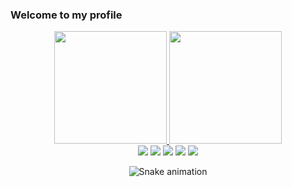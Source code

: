 ### Welcome to my profile
<div align="center">
  <a href="https://github.com/ViniciusRed">
  <img height="180em" src="https://github-readme-stats.vercel.app/api?username=ViniciusRed&show_icons=true&theme=dark&include_all_commits=true&count_private=true"/>
  <img height="180em" src="https://github-readme-stats.vercel.app/api/top-langs/?username=ViniciusRed&layout=compact&langs_count=7&theme=dark"/>
</div>

<div align="center"> 
  <!-- Youtube -->
  <a href="https://www.youtube.com/channel/UCbubQMQ5ISLTQIasmS3htiw" target="_blank"><img src="https://img.shields.io/badge/YouTube-FF0000?style=for-the-badge&logo=youtube&logoColor=white" target="_blank"></a>
   <!-- Instagram -->
  <a href="" target="_blank"><img src="https://img.shields.io/badge/-Instagram-%23E4405F?style=for-the-badge&logo=instagram&logoColor=white" target="_blank"></a>
   <!-- Twitch -->
 	<a href="https://www.twitch.tv/Vinicius_Red12" target="_blank"><img src="https://img.shields.io/badge/Twitch-9146FF?style=for-the-badge&logo=twitch&logoColor=white" target="_blank"></a>
     <!-- Twitter -->
 	<a href="https://twitter.com/Viniciu88792935" target="_blank"><img src="https://img.shields.io/badge/Twitter-339CFF?style=for-the-badge&logo=twitter&logoColor=white" target="_blank"></a>
   <!-- Discord -->
 <a href="https://discordapp.com/users/420695334155452423" target="_blank"><img src="https://img.shields.io/badge/Discord-7289DA?style=for-the-badge&logo=discord&logoColor=white" target="_blank"></a> 
 
![Snake animation](https://github.com/ViniciusRed/ViniciusRed/blob/output/github-contribution-grid-snake.svg)
 
</div>
